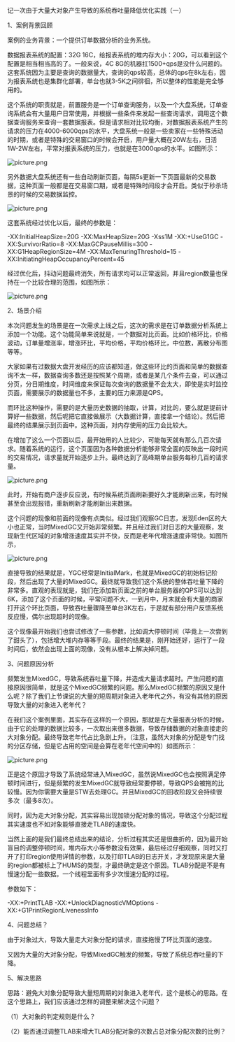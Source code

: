 记一次由于大量大对象产生导致的系统吞吐量降低优化实践（一）

 

1、案例背景回顾

案例的业务背景：一个提供订单数据分析的业务系统。

数据报表系统的配置：32G 16C，给报表系统的堆内存大小：20G，可以看到这个配置是相当相当高的了。一般来说，4C 8G的机器扛1500+qps是没什么问题的。这套系统因为主要是查询的数据量大，查询的qps较高，总体的qps在8k左右，因为报表系统也是集群化部署，单台也就3-5K之间徘徊，所以整体的性能是完全够用的。

 

这个系统的职责就是，前置服务是一个订单查询服务，以及一个大盘系统，订单查询系统会有大量用户日常使用，并根据一些条件来发起一些查询请求，调用这个数据查询服务来查询一套数据报表。但是请求相对比较均衡，对数据报表系统产生的请求的压力在4000-6000qps的水平，大盘系统一般是一些卖家在一些特殊活动的时期，或者是特殊的交易窗口的时候会开启，用户量大概在20W左右，日活1W-2W左右，平常对报表系统的压力，也就是在3000qps的水平。如图所示：

![picture.png](http://wechatapppro-1252524126.cdn.xiaoeknow.com/apppuKyPtrl1086/image/ueditor/18838200_1644392136.png?imageView2/2/q/80%7CimageMogr2/ignore-error/1)

 

另外数据大盘系统还有一些自动刷新页面，每隔5s更新一下页面最新的交易数据，这种页面一般都是在交易窗口期，或者是特殊时间段才会开启。类似于秒杀场景的时候的交易数据监控。

![picture.png](http://wechatapppro-1252524126.cdn.xiaoeknow.com/apppuKyPtrl1086/image/ueditor/19333800_1644392136.png?imageView2/2/q/80%7CimageMogr2/ignore-error/1)

这套系统经过优化以后，最终的参数是：

-XX:InitialHeapSize=20G -XX:MaxHeapSize=20G -Xss1M -XX:+UseG1GC -XX:SurvivorRatio=8 -XX:MaxGCPauseMillis=300 -XX:G1HeapRegionSize=4M -XX:MaxTenuringThreshold=15 -XX:InitiatingHeapOccupancyPercent=45

经过优化后，抖动问题最终消失，所有请求均可以正常返回，并且region数量也保持在一个比较合理的范围，如图所示：

![picture.png](https://wechatapppro-1252524126.cdn.xiaoeknow.com/appAKLWLitn7978/image/b_u_5b2225aa46488_oGKN7IvA/ky1dg72m078r.png)

 

2、场景介绍

本次问题发生的场景是在一次需求上线之后，这次的需求是在订单数据分析系统上添加一个功能。这个功能简单来说就是，一个数据对比页面。比如价格环比，价格波动，订单量增涨率，增涨环比，平均价格，平均价格环比，中位数，离散分布图等等。

大家如果有过数据大盘开发经历的应该都知道，做这些环比的页面和简单的数据查询不太一样，数据查询多数还是按照某个周期，或者是某几个条件去查，可以通过分页，分日期维度，时间维度来保证每次查询的数据量不会太大，即使是实时监控页面，需要展示的数据量也不多，主要的压力来源是QPS。

而环比这种操作，需要的是大量历史数据的抽取，计算，对比的，要么就是提前计算好一些数据，然后呢把它直接做展示（大数据计算，直接拿一个结论）。然后把最终的结果展示到页面中。这种页面，对内存使用的压力会比较大。

在增加了这么一个页面以后，最开始用的人比较少，可能每天就有那么几百次请求。随着系统的运行，这个页面因为各种数据分析能够非常全面的反映出一段时间的交易情况，请求量就开始逐步上升。最终达到了高峰期单台服务每秒几百的请求量。

![picture.png](https://wechatapppro-1252524126.cdn.xiaoeknow.com/appAKLWLitn7978/image/b_u_5b2225aa46488_oGKN7IvA/ky1dg72m078r.png)

此时，开始有商户逐步反应说，有时候系统页面刷新要好久才能刷新出来，有时候甚至会出现报错，重新刷新才能刷新出来数据。

这个问题的现像和前面的现像有点类似。经过我们观察GC日志，发现Eden区的大小也正常，当时MixedGC又开始非常频繁。并且经过我们对日志的大量观察，发现新生代区域的对象增涨速度其实并不快，反而是老年代增涨速度非常快。如图所示，

![picture.png](http://wechatapppro-1252524126.cdn.xiaoeknow.com/apppuKyPtrl1086/image/ueditor/21627900_1644392136.png?imageView2/2/q/80%7CimageMogr2/ignore-error/1)

直接导致的结果就是，YGC经常是InitialMark，也就是MixedGC的初始标记阶段，然后出现了大量的MixedGC。最终就导致我们这个系统的整体吞吐量下降的非常多。直观的表现就是，我们在添加新页面之前的单台服务器的QPS可以达到6K，添加了这个页面的时候，平常问题不大，一到月中，月末就会有大量的商家打开这个环比页面，导致吞吐量骤降至单台3K左右，于是就有部分用户反馈系统反应慢，偶尔出现超时的现像。

这个现像最开始我们也尝试修改了一些参数，比如调大停顿时间（毕竟上一次尝到了甜头了），包括增大堆内存等等手段。最终的结果是，刚开始还好，运行了一段时间后，依然会出现上面的现像，没有从根本上解决掉问题。

 

3、问题原因分析

频繁发生MixedGC，导致系统吞吐量下降，并造成大量请求超时。产生问题的直接原因很简单，就是这个MixedGC频繁的问题。那么MixedGC频繁的原因又是什么呢？除了我们上节课说的大量的短周期对象进入老年代之外，有没有其他的原因导致大量的对象进入老年代？

在我们这个案例里面，其实存在这样的一个原因，那就是在大量报表分析的时候，由于它的处理的数据比较多，一次取出来很多数据，导致存储数据的对象直接走的大对象分配。最终导致老年代占比急剧上升。（注意，虽然大对象的分配是专门找的分区存储，但是它占用的空间是会算在老年代空间中的）如图所示：

![picture.png](http://wechatapppro-1252524126.cdn.xiaoeknow.com/apppuKyPtrl1086/image/ueditor/23157700_1644392136.png?imageView2/2/q/80%7CimageMogr2/ignore-error/1)

正是这个原因才导致了系统经常进入MixedGC，虽然说MixedGC也会按照满足停顿时间进行，但是频繁的发生MixedGC就导致经常要停顿，导致QPS会被拖的比较慢。因为你需要大量是STW去处理GC。并且MixedGC的回收阶段又会持续很多次（最多8次）。

 

同时，因为走大对象分配，其实容易出现加锁分配对象的情况，导致这个分配过程其实速度也不如对象能够直接走TLAB的速度快。

当然上面的是我们最终总结出来的结论，分析过程其实还是很曲折的，因为最开始盲目的调整停顿时间，堆内存大小等参数没有效果，最后经过仔细观察，同时又打开了打印region使用详情的参数，以及打印TLAB的日志开关，才发现原来是大量的region都被标上了HUMS的类型，才最终确定是这个原因。TLAB分配是不是有慢速分配一些数据。一个线程里面有多少次慢速分配的过程。

参数如下：

-XX:+PrintTLAB -XX:+UnlockDiagnosticVMOptions -XX:+G1PrintRegionLivenessInfo

 

4、问题总结？

由于对象过大，导致大量走大对象分配的请求，直接拖慢了环比页面的速度。

又因为大量的大对象分配，导致MixedGC触发的频繁，导致了系统总吞吐量的下降。

5、解决思路

思路：避免大对象分配导致大量短周期的对象进入老年代，这个是核心的思路。在这个思路上，我们应该通过怎样的调整来解决这个问题？

 

（1）大对象的判定规则是什么？

（2）能否通过调整TLAB来增大TLAB分配对象的次数占总对象分配次数的比例？